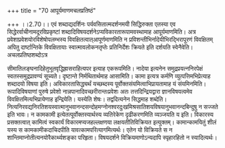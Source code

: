 +++
title = "70 आपूर्यमाणमचलप्रतिष्ठं"

+++
।।2.70।। एवं शब्दाद्यदर्शिनः पर्यवसितात्मदर्शनमयी सिद्धिरुक्ता एतस्या एव
सिद्धेरर्वाचीनामदूरविप्रकृष्टां
शब्दादिविषयदर्शनेऽप्यविकारतारूपामवस्थामाह आपूर्यमाणमिति। अत्र
प्रवेशाप्रवेशयोरविशेषोपलम्भस्य विवक्षितत्वात्आपूर्णमाणमिति न
प्रविशन्तीभिर्नादेयीभिरद्भिरापूरणं विवक्षितम् अपितु दार्ष्टान्तिके
विवक्षितायाः स्वात्मावलोकनतृप्तेः प्रतिनिर्देशः क्रियते इति दर्शयति
स्वेनैवेति। अचलप्रतिष्ठशब्दोऽत्र

सीमातिलङ्घनादिहेतुभूतवृद्धिह्रासराहित्यपर इत्याह एकरूपमिति। नादेया
इत्यनेन समुद्रप्रयत्ननिरपेक्षं स्वतस्समुद्रप्रावण्यं सूच्यते। दृष्टान्ते
निर्मथितार्थमाह आसामिति। कामा इत्यत्र कर्मणि व्युत्पत्तिमभिप्रेत्याह
शब्दादयो विषया इति। अविकारतासिद्ध्यर्थं यच्छब्दस्य
पूर्वोक्तसंयमित्वाभिप्रायतामाह यं संयमिनमिति। रूपादिविषयाणां पुरुषे
प्रवेशो नान्नपानादिवच्छरीरान्तःप्रवेशः अतः तत्तदिन्द्रियद्वारा
ज्ञानविषयत्वमेव विवक्षितमित्यभिप्रायेणाह इन्द्रियेति। यस्येति शेषः।
तद्वदित्यनेन सिद्धमाह शब्देति।
नित्यनिरवद्यनिरतिशयस्वात्मानुभवानन्दसन्दोहमग्नोनश्वरदुःखमिश्रसातिशयविषयानुभवानन्दबिन्दुषु
न सज्जते इति भावः। न कामकामी इत्येतत्पूर्वोक्तस्यार्थस्य व्यतिरेकेण
दृढीकरणमिति व्यञ्जयति य इति। विकारस्य प्रसक्तत्वात् कामित्वं स्वकार्यं
विकारमप्यजहल्लक्षणया लक्षयतीतिविक्रियत इत्युक्तम्। कामान्कामयितुं शीलं
यस्य स कामकामीकदाचिदपीति यावत्कामपरित्यागमित्यर्थः। एतेन यो विक्रियते स
न शान्तिमाप्नोतीत्यनयोरैकार्थ्यशङ्का परिहृता। विषयदर्शने
विक्रियमाणोऽन्यदापि स्पृहारहितो न स्यादित्यर्थः।  
  
